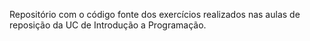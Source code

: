 Repositório com o código fonte dos exercícios realizados nas aulas de reposição da UC de Introdução a Programação.
